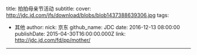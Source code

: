title: 拍拍母亲节活动
subtitle: 
cover: http://jdc.jd.com/jfs/download/blobs/blob1437388639306.jpg
tags:
  - 其他
author:
  nick: 京东
  github_name: JDC
date: 2016-12-13 08:00:00
publishDate: 2015-04-30T16:00:00.000Z
link: http://jdc.jd.com/fd/pp/mother/

---